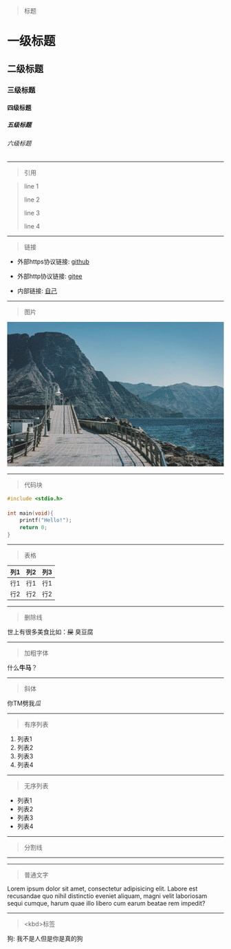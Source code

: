 > 标题

# 一级标题

## 二级标题

### 三级标题

#### 四级标题

##### 五级标题

###### 六级标题

---

> 引用

> line 1
>
> line 2
>
> line 3
>
> line 4

---

> 链接

+ 外部https协议链接: [github](https://github.com)

+ 外部http协议链接:  [gitee](http://gitee.com)

+ 内部链接: [自己](/read.html#id=topposts)

---

> 图片

![图片](/img/header_background2.jpg)

---

> 代码块

```c
#include <stdio.h>

int main(void){
    printf("Hello!");
    return 0;
}
```

---

> 表格

| 列1  | 列2  | 列3  |
| :--: | :--: | :--: |
| 行1  | 行1  | 行1  |
| 行2  | 行2  | 行2  |

---

> 删除线

世上有很多美食比如：~~屎~~ 臭豆腐

---

> 加粗字体

什么**牛马**？

---

> 斜体

你TM劈我*瓜*

---

> 有序列表

1. 列表1
2. 列表2
3. 列表3
4. 列表4

---

> 无序列表

- 列表1
- 列表2
- 列表3
- 列表4

---

> 分割线

------

---

> 普通文字

Lorem ipsum dolor sit amet, consectetur adipisicing elit. Labore est recusandae quo nihil distinctio eveniet aliquam, magni velit laboriosam sequi cumque, harum quae illo libero cum earum beatae rem impedit?

---

> &lt;kbd&gt;标签

狗: 我不是人但是你是真的<kbd>狗</kbd>

